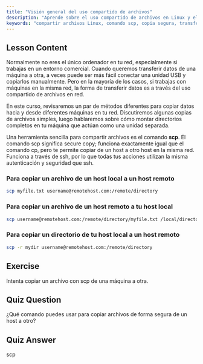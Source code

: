 ```yaml
---
title: "Visión general del uso compartido de archivos"
description: "Aprende sobre el uso compartido de archivos en Linux y el comando secure copy (scp). Transfiere archivos entre hosts en tu red. ¡Empieza con esta guía para principiantes!"
keywords: "compartir archivos Linux, comando scp, copia segura, transferencia de archivos en red, tutorial Linux, Linux para principiantes, guía Linux"
---
```


## Lesson Content

Normalmente no eres el único ordenador en tu red, especialmente si trabajas en un entorno comercial. Cuando queremos transferir datos de una máquina a otra, a veces puede ser más fácil conectar una unidad USB y copiarlos manualmente. Pero en la mayoría de los casos, si trabajas con máquinas en la misma red, la forma de transferir datos es a través del uso compartido de archivos en red.

En este curso, revisaremos un par de métodos diferentes para copiar datos hacia y desde diferentes máquinas en tu red. Discutiremos algunas copias de archivos simples, luego hablaremos sobre cómo montar directorios completos en tu máquina que actúan como una unidad separada.

Una herramienta sencilla para compartir archivos es el comando **scp**. El comando scp significa secure copy; funciona exactamente igual que el comando cp, pero te permite copiar de un host a otro host en la misma red. Funciona a través de ssh, por lo que todas tus acciones utilizan la misma autenticación y seguridad que ssh.

### Para copiar un archivo de un host local a un host remoto

```bash
scp myfile.txt username@remotehost.com:/remote/directory
```

### Para copiar un archivo de un host remoto a tu host local

```bash
scp username@remotehost.com:/remote/directory/myfile.txt /local/directory
```

### Para copiar un directorio de tu host local a un host remoto

```bash
scp -r mydir username@remotehost.com:/remote/directory
```

## Exercise

Intenta copiar un archivo con scp de una máquina a otra.

## Quiz Question

¿Qué comando puedes usar para copiar archivos de forma segura de un host a otro?

## Quiz Answer

scp
